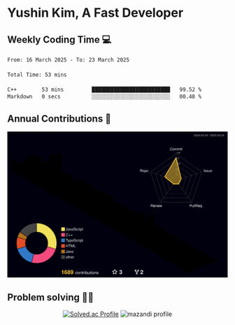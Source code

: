 # Yushin Kim, A Fast Developer

## Weekly Coding Time 💻

<!--START_SECTION:waka-->

```txt
From: 16 March 2025 - To: 23 March 2025

Total Time: 53 mins

C++        53 mins         █████████████████████████   99.52 %
Markdown   0 secs          ░░░░░░░░░░░░░░░░░░░░░░░░░   00.48 %
```

<!--END_SECTION:waka-->

## Annual Contributions 🏃

![](./profile-3d-contrib/profile-night-rainbow.svg)

## Problem solving 👨‍💻

<div align="center">

[![Solved.ac Profile](http://mazassumnida.wtf/api/v2/generate_badge?boj=kys010306)](https://solved.ac/kys010306)
![mazandi profile](http://mazandi.herokuapp.com/api?handle=kys010306&theme=dark)

</div>

